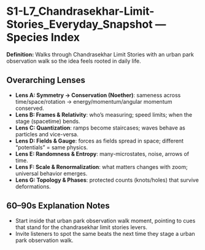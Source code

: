 # S1-L7_Chandrasekhar-Limit-Stories_Everyday_Snapshot — Species Index
**Definition:** Walks through Chandrasekhar Limit Stories with an urban park observation walk so the idea feels rooted in daily life.
## Overarching Lenses

- **Lens A: Symmetry -> Conservation (Noether)**: sameness across time/space/rotation → energy/momentum/angular momentum conserved.
- **Lens B: Frames & Relativity**: who’s measuring; speed limits; when the stage (spacetime) bends.
- **Lens C: Quantization**: ramps become staircases; waves behave as particles and vice-versa.
- **Lens D: Fields & Gauge**: forces as fields spread in space; different “potentials” = same physics.
- **Lens E: Randomness & Entropy**: many-microstates, noise, arrows of time.
- **Lens F: Scale & Renormalization**: what matters changes with zoom; universal behavior emerges.
- **Lens G: Topology & Phases**: protected counts (knots/holes) that survive deformations.

## 60–90s Explanation Notes
- Start inside that urban park observation walk moment, pointing to cues that stand for the chandrasekhar limit stories levers.
- Invite listeners to spot the same beats the next time they stage a urban park observation walk.
